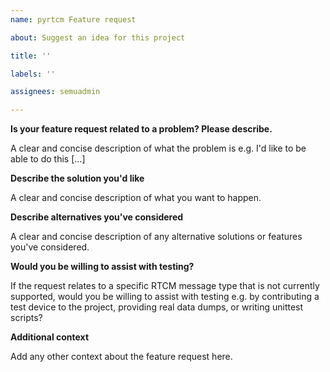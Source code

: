```yaml
---
name: pyrtcm Feature request

about: Suggest an idea for this project

title: ''

labels: ''

assignees: semuadmin

---
```


**Is your feature request related to a problem? Please describe.**

A clear and concise description of what the problem is e.g. I'd like to be able to do this [...]

**Describe the solution you'd like**

A clear and concise description of what you want to happen.

**Describe alternatives you've considered**

A clear and concise description of any alternative solutions or features you've considered.

**Would you be willing to assist with testing?**

If the request relates to a specific RTCM message type that is not currently supported, would you be willing to assist with testing e.g. by contributing a test device to the project, providing real data dumps, or writing unittest scripts?

**Additional context**

Add any other context about the feature request here.
